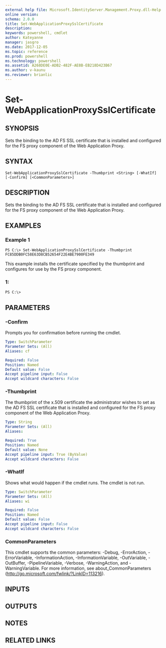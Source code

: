 ```yaml
---
external help file: Microsoft.IdentityServer.Management.Proxy.dll-Help.xml
online version: 
schema: 2.0.0
title: Set-WebApplicationProxySslCertificate
description: 
keywords: powershell, cmdlet
author: Kateyanne
manager: jasgro
ms.date: 2017-12-05
ms.topic: reference
ms.prod: powershell
ms.technology: powershell
ms.assetid: A268DE0E-ADB2-482F-AE8B-EB218D423B67
ms.author: v-kaunu
ms.reviewer: brianlic
---
```


# Set-WebApplicationProxySslCertificate

## SYNOPSIS
Sets the binding to the AD FS SSL certificate that is installed and configured for the FS proxy component of the Web Application Proxy.

## SYNTAX

```
Set-WebApplicationProxySslCertificate -Thumbprint <String> [-WhatIf] [-Confirm] [<CommonParameters>]
```

## DESCRIPTION
Sets the binding to the AD FS SSL certificate that is installed and configured for the FS proxy component of the Web Application Proxy.

## EXAMPLES

### Example 1
```
PS C:\> Set-WebApplicationProxySslCertificate -Thumbprint FC85DDB0FC58E63D8CB52654F22E4BE7900FE349
```

This example installs the certificate specified by the thumbprint and configures for use by the FS proxy component.

### 1:
```
PS C:\>
```

## PARAMETERS

### -Confirm
Prompts you for confirmation before running the cmdlet.

```yaml
Type: SwitchParameter
Parameter Sets: (All)
Aliases: cf

Required: False
Position: Named
Default value: False
Accept pipeline input: False
Accept wildcard characters: False
```

### -Thumbprint
The thumbprint of the x.509 certificate the administrator wishes to set as the AD FS SSL certificate that is installed and configured for the FS proxy component of the Web Application Proxy.

```yaml
Type: String
Parameter Sets: (All)
Aliases: 

Required: True
Position: Named
Default value: None
Accept pipeline input: True (ByValue)
Accept wildcard characters: False
```

### -WhatIf
Shows what would happen if the cmdlet runs.
The cmdlet is not run.

```yaml
Type: SwitchParameter
Parameter Sets: (All)
Aliases: wi

Required: False
Position: Named
Default value: False
Accept pipeline input: False
Accept wildcard characters: False
```

### CommonParameters
This cmdlet supports the common parameters: -Debug, -ErrorAction, -ErrorVariable, -InformationAction, -InformationVariable, -OutVariable, -OutBuffer, -PipelineVariable, -Verbose, -WarningAction, and -WarningVariable. For more information, see about_CommonParameters (http://go.microsoft.com/fwlink/?LinkID=113216).

## INPUTS

## OUTPUTS

## NOTES

## RELATED LINKS


